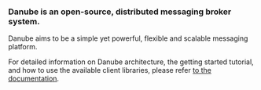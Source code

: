 
### Danube is an open-source, distributed messaging broker system. 
Danube aims to be a simple yet powerful, flexible and scalable messaging platform.

For detailed information on Danube architecture, the getting started tutorial, and how to use the available client libraries, please refer [to the documentation](https://danube-docs.dev-state.com/).
